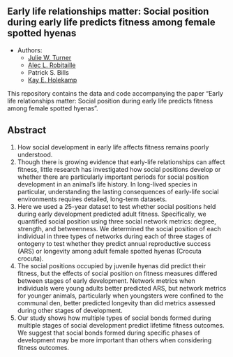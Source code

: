
## Early life relationships matter: Social position during early life predicts fitness among female spotted hyenas

  - Authors:
      - [Julie W. Turner](https://www.julwturner.com)
      - [Alec L. Robitaille](http://robitalec.ca)
      - Patrick S. Bills
      - [Kay E. Holekamp](https://www.holekamplab.org)

This repository contains the data and code accompanying the paper “Early
life relationships matter: Social position during early life predicts
fitness among female spotted hyenas”.

## Abstract

1.  How social development in early life affects fitness remains poorly
    understood.
2.  Though there is growing evidence that early-life relationships can
    affect fitness, little research has investigated how social
    positions develop or whether there are particularly important
    periods for social position development in an animal’s life history.
    In long-lived species in particular, understanding the lasting
    consequences of early-life social environments requires detailed,
    long-term datasets.
3.  Here we used a 25-year dataset to test whether social positions held
    during early development predicted adult fitness. Specifically, we
    quantified social position using three social network metrics:
    degree, strength, and betweenness. We determined the social position
    of each individual in three types of networks during each of three
    stages of ontogeny to test whether they predict annual reproductive
    success (ARS) or longevity among adult female spotted hyenas
    (Crocuta crocuta).
4.  The social positions occupied by juvenile hyenas did predict their
    fitness, but the effects of social position on fitness measures
    differed between stages of early development. Network metrics when
    individuals were young adults better predicted ARS, but network
    metrics for younger animals, particularly when youngsters were
    confined to the communal den, better predicted longevity than did
    metrics assessed during other stages of development.
5.  Our study shows how multiple types of social bonds formed during
    multiple stages of social development predict lifetime fitness
    outcomes. We suggest that social bonds formed during specific phases
    of development may be more important than others when considering
    fitness outcomes.

